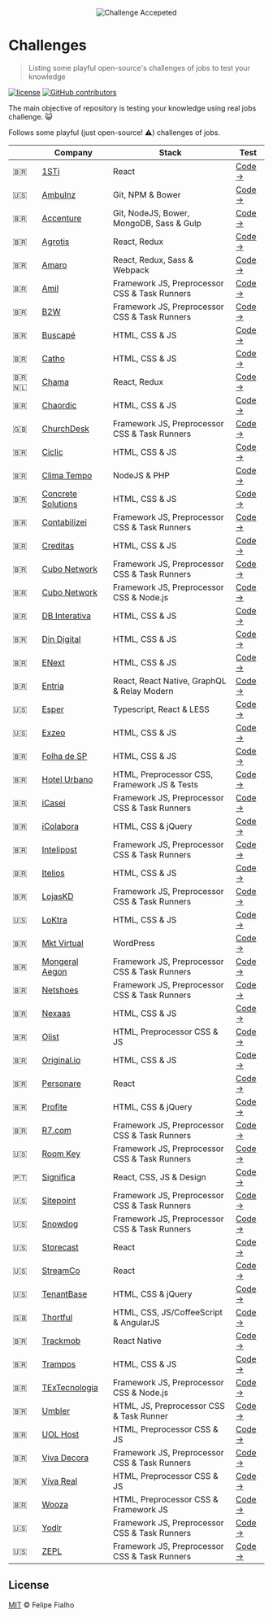 <p align="center"><img src="https://cloud.githubusercontent.com/assets/3603793/23482593/669e9444-feae-11e6-9b6b-d1a53faf984a.png" alt="Challenge Accepeted"></p>

# Challenges

> Listing some playful open-source's challenges of jobs to test your knowledge

[![license](https://img.shields.io/github/license/LFeh/frontend-challenges.svg)](/license)
[![GitHub contributors](https://img.shields.io/github/contributors/LFeh/frontend-challenges.svg)](https://github.com/LFeh/frontend-challenges/graphs/contributors)

The main objective of repository is testing your knowledge using real jobs challenge. :smiley_cat:

Follows some playful (just open-source! :warning:) challenges of jobs.

| | Company | Stack | Test
|--|--|--|--
| :brazil: | [1STi](http://www.1sti.com.br/) | React | [Code →](https://github.com/1STi/desafio-frontend/)
| :us: | [Ambulnz](http://www.ambulnz.com/) | Git, NPM & Bower | [Code →](https://github.com/AmbulnzLLC/frontend-challenge)
| :brazil: | [Accenture](https://www.accenture.com/br-pt/) | Git, NodeJS, Bower, MongoDB, Sass & Gulp | [Code →](https://github.com/acnrecife/Front-End-Test-Interview)
| :brazil: | [Agrotis](https://www.agrotis.com/) | React, Redux | [Code →](https://github.com/agrotis-io/desafio-front)
| :brazil: | [Amaro](https://amaro.com/) | React, Redux, Sass & Webpack | [Code →](https://github.com/amarofashion/front-end-challenge/)
| :brazil: | [Amil](https://www.amil.com.br/) | Framework JS, Preprocessor CSS & Task Runners | [Code →](https://github.com/DevAmil/frontend-test)
| :brazil: | [B2W](https://ri.b2w.digital/) | Framework JS, Preprocessor CSS & Task Runners | [Code →](https://github.com/b2w-marketplace/code-challenge)
| :brazil: | [Buscapé](https://www.buscape.com.br/) | HTML, CSS & JS | [Code →](https://github.com/buscape-company/exercicios/tree/master/frontend)
| :brazil: | [Catho](https://www.catho.com.br/) | HTML, CSS & JS | [Code →](https://github.com/catho/frontend-test)
| :brazil: :netherlands: | [Chama](https://www.chama-app.com.br/) | React, Redux | [Code →](https://github.com/chamatheapp/chama-frontend-assignment/)
| :brazil: | [Chaordic](https://www.chaordic.com.br/) | HTML, CSS & JS | [Code →](https://github.com/chaordic/frontend-intern-challenge)
| :uk: | [ChurchDesk](http://churchdesk.com) | Framework JS, Preprocessor CSS & Task Runners | [Code →](https://github.com/ChurchDesk/cd-challenge)
| :brazil: | [Ciclic](https://www.ciclic.com.br/) | HTML, CSS & JS | [Code →](https://github.com/ciclic/test-frontend)
| :brazil: | [Clima Tempo](http://www.climatempo.com.br/) | NodeJS & PHP | [Code →](https://github.com/climatempo/challenge-accepted)
| :brazil: | [Concrete Solutions](https://www.concrete.com.br/) | HTML, CSS & JS | [Code →](https://github.com/concretesolutions/recrutamento-fe)
| :brazil: | [Contabilizei](http://www.contabilizei.com.br/) | Framework JS, Preprocessor CSS & Task Runners | [Code →](https://github.com/contabilizei/front-end-teste)
| :brazil: | [Creditas](http://creditas.com.br/) | HTML, CSS & JS | [Code →](https://github.com/Creditas/challenge/tree/master/frontend)
| :brazil: | [Cubo Network](https://cubo.network/) | Framework JS, Preprocessor CSS & Task Runners | [Code →](https://github.com/cubonetwork/frontend-challenge)
| :brazil: | [Cubo Network](https://cubo.network/) | Framework JS, Preprocessor CSS & Node.js | [Code →](https://github.com/cubonetwork/fullstack-challenge)
| :brazil: | [DB Interativa](http://dbr.ag/) | HTML, CSS & JS | [Code →](https://github.com/dbrinterativa/desafio_frontend)
| :brazil: | [Din Digital](https://dindigital.io/) | HTML, CSS & JS | [Code →](https://github.com/dindigital/test-front-2017)
| :brazil: | [ENext](http://www.enext.com.br/) | HTML, CSS & JS | [Code →](https://github.com/enextgroup/quero-trabalhar-na-enext)
| :brazil: | [Entria](https://entria.com.br/) | React, React Native, GraphQL & Relay Modern  | [Code →](https://github.com/entria/jobs/)
| :us: | [Esper](https://esper.com/) | Typescript, React & LESS | [Code →](https://github.com/esperco/front-end-challenge)
| :us: | [Exzeo](http://exzeo.com/) | HTML, CSS & JS | [Code →](https://github.com/exzeo/FrontEndChallenge)
| :brazil: | [Folha de SP](https://www.folha.uol.com.br/) | HTML, CSS & JS | [Code →](https://github.com/FolhaSP/front-end-test)
| :brazil: | [Hotel Urbano](https://www.hotelurbano.com/) | HTML, Preprocessor CSS, Framework JS & Tests | [Code →](https://github.com/HotelUrbano/challenge-charlie)
| :brazil: | [iCasei](http://icasei.com.br/) | Framework JS, Preprocessor CSS & Task Runners | [Code →](https://github.com/icasei/teste-front-end)
| :brazil: | [iColabora](http://www.icolabora.com.br/) | HTML, CSS & jQuery | [Code →](https://github.com/iColabora/teste-front-end-developer)
| :brazil: | [Intelipost](http://www.intelipost.com.br/) | Framework JS, Preprocessor CSS & Task Runners | [Code →](https://github.com/intelipost/job-frontend-developer)
| :brazil: | [Itelios](http://www.itelios.com.br/) | HTML, CSS & JS | [Code →](https://github.com/intelipost/job-frontend-developer)
| :brazil: | [LojasKD](http://lojaskd.com.br/) | Framework JS, Preprocessor CSS & Task Runners | [Code →](https://github.com/lojaskd/frontend-challenge)
| :us: | [LoKtra](http://loktra.com/) | HTML, CSS & JS | [Code →](https://github.com/Loktra/Front-End-Engineer)
| :brazil: | [Mkt Virtual](http://www.mktvirtual.com.br/) | WordPress | [Code →](https://github.com/mktvirtual/front-end-test-wordpress)
| :brazil: | [Mongeral Aegon](https://www.mongeralaegon.com.br/) | Framework JS, Preprocessor CSS & Task Runners | [Code →](https://github.com/MongeralAegonDigital/front-end-trabalhe-na-mad)
| :brazil: | [Netshoes](http://www.netshoes.com.br/) | Framework JS, Preprocessor CSS & Task Runners | [Code →](https://github.com/netshoes/front-end-recruitment)
| :brazil: | [Nexaas](http://www.nexaas.com/) | HTML, CSS & JS | [Code →](https://github.com/myfreecomm/desafio-design-01)
| :brazil: | [Olist](https://olist.com/) | HTML, Preprocessor CSS & JS | [Code →](https://github.com/olist/work-at-olist-front)
| :brazil: | [Original.io](https://www.original.io/) | HTML, CSS & JS | [Code →](https://github.com/original-io/join-us)
| :brazil: | [Personare](https://www.personare.com.br/) | React | [Code →](https://github.com/Personare/front-end-challenge)
| :brazil: | [Profite](http://profite.com.br/) | HTML, CSS & jQuery | [Code →](https://github.com/arthurgimenes/teste-profite)
| :brazil: | [R7.com](http://r7.com/) | Framework JS, Preprocessor CSS & Task Runners | [Code →](https://github.com/r7com/frontend-test)
| :us: | [Room Key](http://roomkey.com/) | Framework JS, Preprocessor CSS & Task Runners | [Code →](https://github.com/roomkey/front-end-code-challenge)
| :portugal: | [Significa](https://significa.pt) | React, CSS, JS & Design | [Code →](https://github.com/Significa/frontend-challenge)
| :us: | [Sitepoint](http://www.sitepoint.com/) | Framework JS, Preprocessor CSS & Task Runners | [Code →](https://github.com/sitepoint/frontend-test)
| :us: | [Snowdog](http://snow.dog/) | Framework JS, Preprocessor CSS & Task Runners | [Code →](https://github.com/SnowdogApps/front-end-recruitment-test)
| :us: | [Storecast](http://storecast.de/) | React | [Code →](https://github.com/storecast/frontend-challenge)
| :us: | [StreamCo](https://github.com/StreamCo) | React | [Code →](https://github.com/StreamCo/react-coding-challenge)
| :us: | [TenantBase](http://tenantbase.com/) | HTML, CSS & jQuery | [Code →](https://github.com/TenantBase/hiring-frontend-challenge)
| :uk: | [Thortful](https://www.thortful.com/) | HTML, CSS, JS/CoffeeScript & AngularJS | [Code →](https://github.com/ThortfulNew/FrontEndChallenge)
| :brazil: | [Trackmob](http://www.trackmob.com.br/) | React Native | [Code →](https://github.com/Trackmob/trackmob-frontend-test)
| :brazil: | [Trampos](http://trampos.co/) | HTML, CSS & JS | [Code →](https://github.com/trampos/glowing-octo-batman)
| :brazil: | [TExTecnologia](http://textecnologia.com.br/) | Framework JS, Preprocessor CSS & Node.js | [Code →](https://github.com/TExTecnologia/teste-fullstack)
| :brazil: | [Umbler](https://www.umbler.com/br) | HTML, JS, Preprocessor CSS & Task Runner | [Code →](https://github.com/umbler-team/front-challenge)
| :brazil: | [UOL Host](https://uolhost.uol.com.br/) | HTML, Preprocessor CSS & JS | [Code →](https://github.com/uolhost/test-frontEnd)
| :brazil: | [Viva Decora](https://www.vivadecora.com.br/) | Framework JS, Preprocessor CSS & Task Runners | [Code →](https://github.com/vivadecora/projeto-frontend-vivadecora-nao-fazer-fork)
| :brazil: | [Viva Real](https://www.vivareal.com.br/) | HTML, Preprocessor CSS & JS | [Code →](https://github.com/vivareal/code-challenge/blob/master/frontend.md)
| :brazil: | [Wooza](http://wooza.com.br/) | HTML, Preprocessor CSS & Framework JS | [Code →](http://teste-js.celulardireto.com.br/)
| :us: | [Yodlr](http://getyodlr.com/) | Framework JS, Preprocessor CSS & Task Runners | [Code →](https://github.com/yodlr/frontend-code-challenge)
| :us: | [ZEPL](http://www.zepl.com/) | Framework JS, Preprocessor CSS & Task Runners | [Code →](https://github.com/ZEPL/front-end-challenge)

## License

[MIT](/license) &copy; Felipe Fialho
